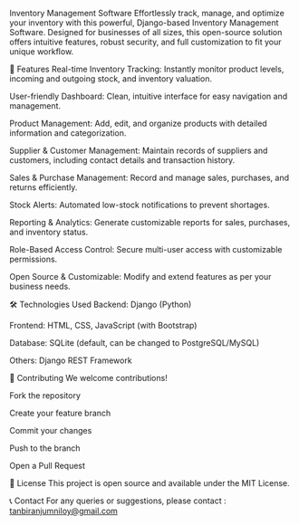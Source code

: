 Inventory Management Software
Effortlessly track, manage, and optimize your inventory with this powerful, Django-based Inventory Management Software. Designed for businesses of all sizes, this open-source solution offers intuitive features, robust security, and full customization to fit your unique workflow.

🚀 Features
Real-time Inventory Tracking: Instantly monitor product levels, incoming and outgoing stock, and inventory valuation.

User-friendly Dashboard: Clean, intuitive interface for easy navigation and management.

Product Management: Add, edit, and organize products with detailed information and categorization.

Supplier & Customer Management: Maintain records of suppliers and customers, including contact details and transaction history.

Sales & Purchase Management: Record and manage sales, purchases, and returns efficiently.

Stock Alerts: Automated low-stock notifications to prevent shortages.

Reporting & Analytics: Generate customizable reports for sales, purchases, and inventory status.

Role-Based Access Control: Secure multi-user access with customizable permissions.

Open Source & Customizable: Modify and extend features as per your business needs.

🛠️ Technologies Used
Backend: Django (Python)

Frontend: HTML, CSS, JavaScript (with Bootstrap)

Database: SQLite (default, can be changed to PostgreSQL/MySQL)

Others: Django REST Framework


🤝 Contributing
We welcome contributions!

Fork the repository

Create your feature branch

Commit your changes

Push to the branch

Open a Pull Request

📄 License
This project is open source and available under the MIT License.

📞 Contact
For any queries or suggestions, please contact : tanbiranjumniloy@gmail.com